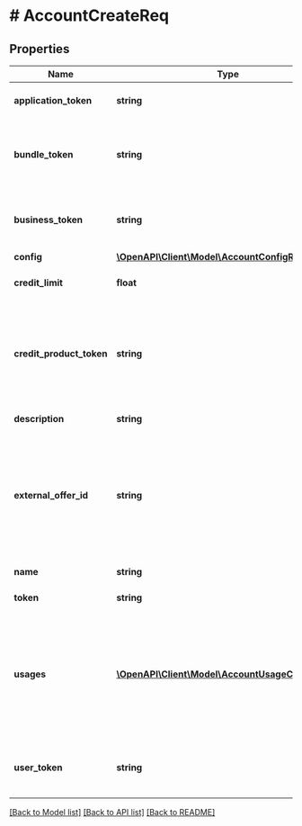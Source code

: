 # # AccountCreateReq

## Properties

Name | Type | Description | Notes
------------ | ------------- | ------------- | -------------
**application_token** | **string** | Unique identifier of the associated credit account application. | [optional]
**bundle_token** | **string** | Unique identifier of the associated bundle.  You must pass either &#x60;bundle_token&#x60; or both &#x60;credit_product_token&#x60; and &#x60;external_offer_id&#x60;. | [optional]
**business_token** | **string** | Unique identifier of the parent business program.  Pass either a &#x60;user_token&#x60; or &#x60;business_token&#x60;. | [optional]
**config** | [**\OpenAPI\Client\Model\AccountConfigReq**](AccountConfigReq.md) |  | [optional]
**credit_limit** | **float** | Maximum balance the credit account can carry. |
**credit_product_token** | **string** | Unique identifier of the associated credit product.  This field is required if passing &#x60;external_offer_id&#x60;.  You must pass either both &#x60;credit_product_token&#x60; and &#x60;external_offer_id&#x60; or &#x60;bundle_token&#x60;. | [optional]
**description** | **string** | Description for the credit account. | [optional]
**external_offer_id** | **string** | Unique identifier you provide of the associated external credit offer.  This field is required if passing &#x60;credit_product_token&#x60;.  You must pass either both &#x60;external_offer_id&#x60; and &#x60;credit_product_token&#x60; or &#x60;bundle_token&#x60;. | [optional]
**name** | **string** | Name of the credit account. | [optional]
**token** | **string** | Unique identifier of the credit account. | [optional]
**usages** | [**\OpenAPI\Client\Model\AccountUsageCreateReq[]**](AccountUsageCreateReq.md) | Contains one or more &#x60;usages&#x60; objects that contain information on how a credit account is used and what types of balances are permitted on the account.  You can pass only one &#x60;usages&#x60; object per &#x60;usages.type&#x60;. |
**user_token** | **string** | Unique identifier of the primary account holder.  Pass either a &#x60;user_token&#x60; or &#x60;business_token&#x60;. | [optional]

[[Back to Model list]](../../README.md#models) [[Back to API list]](../../README.md#endpoints) [[Back to README]](../../README.md)
